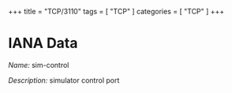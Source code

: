 +++
title = "TCP/3110"
tags = [ "TCP" ]
categories = [ "TCP" ]
+++

# IANA Data

_Name:_ sim-control

_Description:_ simulator control port

